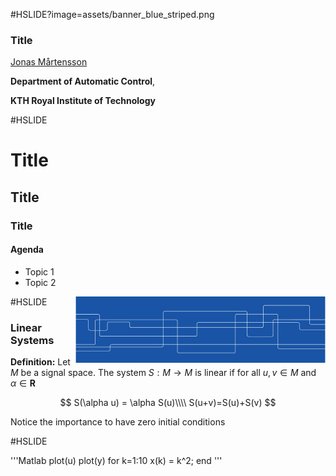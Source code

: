 #HSLIDE?image=assets/banner_blue_striped.png
### Title

[Jonas Mårtensson](mailto:jonas1@kth.se)

**Department of Automatic Control**,

**KTH Royal Institute of Technology**

#HSLIDE

# Title
## Title
### Title
#### Agenda

- Topic 1
- Topic 2

<img src="assets/banner_blue_striped.png" style="width: 400px;" align="right" />

#HSLIDE

### Linear Systems

**Definition:** Let $M$ be a signal
space. The system $S:M\rightarrow M$ is linear if for all $u,v\in M$ and $\alpha\in \mathbf{R}$

$$
S(\alpha u) = \alpha S(u)\\\\
S(u+v)=S(u)+S(v)
$$

Notice the importance to have zero initial conditions

#HSLIDE

'''Matlab
plot(u)
plot(y)
for k=1:10
  x(k) = k^2;
end
'''
